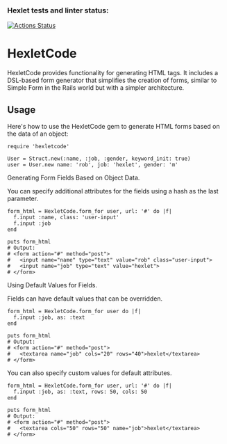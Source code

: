 ### Hexlet tests and linter status:
[![Actions Status](https://github.com/Avanera/rails-project-63/actions/workflows/hexlet-check.yml/badge.svg)](https://github.com/Avanera/rails-project-63/actions)

# HexletCode
HexletCode provides functionality for generating HTML tags.
It includes a DSL-based form generator that simplifies the creation of forms,
similar to Simple Form in the Rails world but with a simpler architecture.

## Usage
Here's how to use the HexletCode gem to generate HTML forms based on the data of an object:

```
require 'hexletcode'

User = Struct.new(:name, :job, :gender, keyword_init: true)
user = User.new name: 'rob', job: 'hexlet', gender: 'm'
```
Generating Form Fields Based on Object Data.

You can specify additional attributes for the fields using a hash as the last parameter.
```
form_html = HexletCode.form_for user, url: '#' do |f|
  f.input :name, class: 'user-input'
  f.input :job
end

puts form_html
# Output:
# <form action="#" method="post">
#   <input name="name" type="text" value="rob" class="user-input">
#   <input name="job" type="text" value="hexlet">
# </form>
```
Using Default Values for Fields.

Fields can have default values that can be overridden.
```
form_html = HexletCode.form_for user do |f|
  f.input :job, as: :text
end

puts form_html
# Output:
# <form action="#" method="post">
#   <textarea name="job" cols="20" rows="40">hexlet</textarea>
# </form>
```
You can also specify custom values for default attributes.
```
form_html = HexletCode.form_for user, url: '#' do |f|
  f.input :job, as: :text, rows: 50, cols: 50
end

puts form_html
# Output:
# <form action="#" method="post">
#   <textarea cols="50" rows="50" name="job">hexlet</textarea>
# </form>
```
